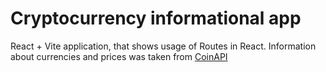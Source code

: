 # Cryptocurrency informational app
React + Vite application, that shows usage of Routes in React. Information about currencies and prices was taken from [CoinAPI](https://www.coinapi.io/)